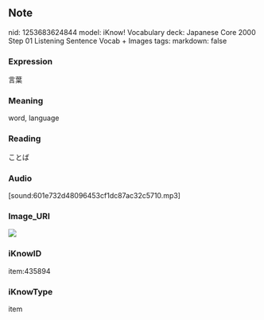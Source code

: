 ## Note
nid: 1253683624844
model: iKnow! Vocabulary
deck: Japanese Core 2000 Step 01 Listening Sentence Vocab + Images
tags: 
markdown: false

### Expression
言葉

### Meaning
word, language

### Reading
ことば

### Audio
[sound:601e732d48096453cf1dc87ac32c5710.mp3]

### Image_URI
<!DOCTYPE html>
<title></title>
<img src="7be6b6cd24ec8a129d6aec67694eeb18.jpg">



### iKnowID
item:435894

### iKnowType
item
